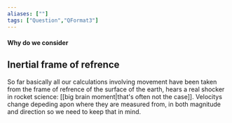 ```yaml
---
aliases: [""]
tags: ["Question","QFormat3"]
---
```


#### Why do we consider
## Inertial frame of refrence
So far basically all our calculations involving movement have been taken from the frame of refrence of the surface of the earth, hears a real shocker in rocket science: [[big brain moment|that's often not the case]]. Velocitys change depeding apon where they are measured from, in both magnitude and direction so we need to keep that in mind.